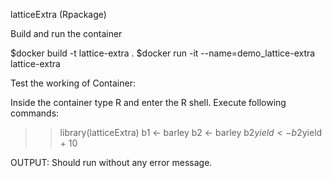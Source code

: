 latticeExtra (Rpackage)

Build and run the container

$docker build -t lattice-extra .
$docker run -it --name=demo_lattice-extra lattice-extra

Test the working of Container:

Inside the container type R and enter the R shell. Execute following commands:

>> library(latticeExtra)
>> b1 <- barley
>> b2 <- barley
>> b2$yield <- b2$yield + 10

OUTPUT:
Should run without any error message.
